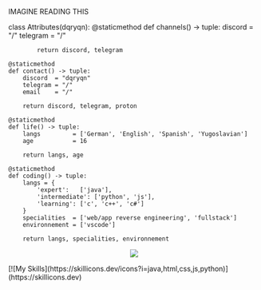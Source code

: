 IMAGINE READING THIS



class Attributes(dqryqn):
	@staticmethod
	def channels() -> tuple:
            discord  = "/"
	    telegram = "/"

            return discord, telegram

	@staticmethod
	def contact() -> tuple:
	    discord  = "dqryqn"
	    telegram = "/"
	    email    = "/"
	    
	    return discord, telegram, proton
	
	@staticmethod
	def life() -> tuple:
		langs         = ['German', 'English', 'Spanish', 'Yugoslavian']
		age           = 16
		
		return langs, age
	
	@staticmethod
	def coding() -> tuple:
		langs = {
			'expert':   ['java'],
			'intermediate': ['python', 'js'],
			'learning': ['c', 'c++', 'c#']
		}
		specialities  = ['web/app reverse engineering', 'fullstack']
		environnement = ['vscode']
		
		return langs, specialities, environnement
<p align="center">
  <a href="https://skillicons.dev">
    <img src="https://skillicons.dev/icons?i=java,html,css,js,python" />
  </a>
</p>
[![My Skills](https://skillicons.dev/icons?i=java,html,css,js,python)](https://skillicons.dev)
